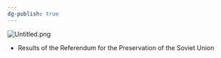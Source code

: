 ```yaml
---
dg-publish: true
---
```


![Untitled.png](https://upload.wikimedia.org/wikipedia/commons/thumb/d/df/Soviet_Union_referendum%2C_1991_results.svg/1600px-Soviet_Union_referendum%2C_1991_results.svg.png)
- Results of the Referendum for the Preservation of the Soviet Union